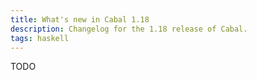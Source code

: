 ```yaml
---
title: What's new in Cabal 1.18
description: Changelog for the 1.18 release of Cabal.
tags: haskell
---
```


TODO
